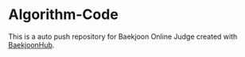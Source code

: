 # Algorithm-Code
This is a auto push repository for Baekjoon Online Judge created with [BaekjoonHub](https://github.com/BaekjoonHub/BaekjoonHub).

